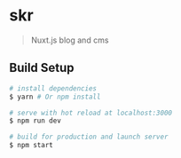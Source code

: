 # skr

> Nuxt.js blog and cms

## Build Setup

``` bash
# install dependencies
$ yarn # Or npm install

# serve with hot reload at localhost:3000
$ npm run dev

# build for production and launch server
$ npm start
```

